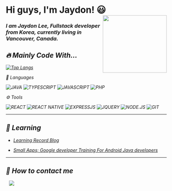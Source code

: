 <h1> Hi guys, I'm Jaydon! 😃 <img align="right" width="200dp" height="180" src="https://user-images.githubusercontent.com/96518885/166559160-02781fac-ec20-4b98-aa9f-303ca325c04e.png" /> </h1>

<div>
<p> 
<h3>
<em>I am Jaydon Lee, Fullstack developer from Korea, currently living in Vancouver, Canada.
</h3>
</p>
</div>

<h2>🔥 Mainly Code With...</h2>

[![Top Langs](https://github-readme-stats.vercel.app/api/top-langs/?username=Hyukjoo-Lee&layout=compact&theme=vue&langs_count=5)](https://github.com/anuraghazra/github-readme-stats)

🚀 Languages

![JAVA](https://img.shields.io/badge/-JAVA-007396?style=for-the-badge&logo=JAVA&logoColor=ffffff)
![TYPESCRIPT](https://img.shields.io/badge/TYPESCRIPT-2F75C1?style=for-the-badge&logo=typescript&logoColor=ffffff)
![JAVASCRIPT](https://img.shields.io/badge/-JavaScript-%23F7DF1C?style=for-the-badge&logo=JavaScript&logoColor=000000&labelColor=%23F7DF1C)
![PHP](https://img.shields.io/badge/PHP-777BB4?style=for-the-badge&logo=php&logoColor=ffffff)

⚙️ Tools 

![REACT](https://img.shields.io/badge/React-00ADD8?style=for-the-badge&logo=react&logoColor=ffffff)
![REACT NATIVE](https://img.shields.io/badge/React%20Native-00ADD8?style=for-the-badge&logo=react&logoColor=000000)
![EXPRESSJS](https://img.shields.io/badge/ExpressJS-000000?style=for-the-badge&logo=javascript&logoColor=F0DA40)
![JQUERY](https://img.shields.io/badge/JQUERY-FFFFFF?style=for-the-badge&logo=JQUERY&logoColor=0365A8)
![NODE.JS](https://img.shields.io/badge/Node.js-43853D?style=for-the-badge&logo=node.js&logoColor=ffffff)
![GIT](https://img.shields.io/badge/GIT-E44C30?style=for-the-badge&logo=git&logoColor=white)

___


<h2>📝 Learning </h2>

- <a href="https://hyukjoo-lee-github-io.vercel.app/">Learning Record Blog</a>

- <a href="https://github.com/Hyukjoo-Lee/Android_smallApps"> Small Apps; Google developer Training For Android Java developers </a>


  
___


<h2>📱 How to contact me </h2>

<a href="mailto: hjjaydon.lee@gmail.com"><img src="https://img.shields.io/badge/Gmail-D14836?style=for-the-badge&logo=gmail&logoColor=ffffff" style="height : auto; margin-left : 10px; margin-right : 10px;"/>
</a>
